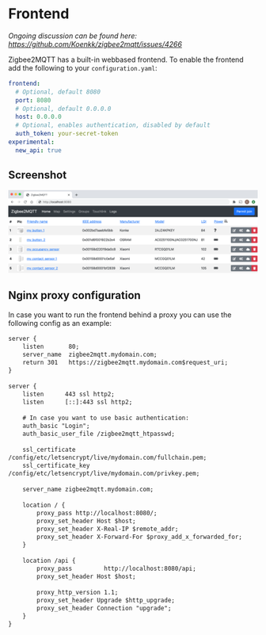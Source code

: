 ---
---
# Frontend
*Ongoing discussion can be found here: https://github.com/Koenkk/zigbee2mqtt/issues/4266*

Zigbee2MQTT has a built-in webbased frontend. To enable the frontend add the following to your `configuration.yaml`:

```yaml
frontend:
  # Optional, default 8080
  port: 8080
  # Optional, default 0.0.0.0
  host: 0.0.0.0
  # Optional, enables authentication, disabled by default
  auth_token: your-secret-token
experimental:
  new_api: true
```

## Screenshot
![Frontend](../images/frontend.png)

## Nginx proxy configuration
In case you want to run the frontend behind a proxy you can use the following config as an example:

```
server {
    listen       80;
    server_name  zigbee2mqtt.mydomain.com;
    return 301   https://zigbee2mqtt.mydomain.com$request_uri;
}

server {
    listen      443 ssl http2;
    listen      [::]:443 ssl http2;

    # In case you want to use basic authentication:
    auth_basic "Login";
    auth_basic_user_file /zigbee2mqtt_htpasswd;

    ssl_certificate     /config/etc/letsencrypt/live/mydomain.com/fullchain.pem;
    ssl_certificate_key /config/etc/letsencrypt/live/mydomain.com/privkey.pem;

    server_name zigbee2mqtt.mydomain.com;

    location / {
        proxy_pass http://localhost:8080/;
        proxy_set_header Host $host;
        proxy_set_header X-Real-IP $remote_addr;
        proxy_set_header X-Forward-For $proxy_add_x_forwarded_for;
    }

    location /api {
        proxy_pass         http://localhost:8080/api;
        proxy_set_header Host $host;

        proxy_http_version 1.1;
        proxy_set_header Upgrade $http_upgrade;
        proxy_set_header Connection "upgrade";
    }
}
```
